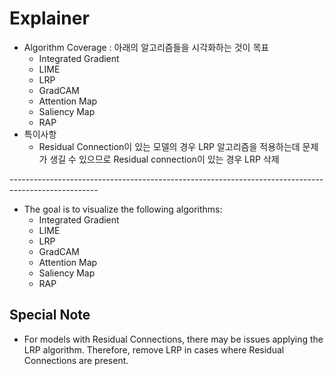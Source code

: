 # Explainer

* Algorithm Coverage : 아래의 알고리즘들을 시각화하는 것이 목표
  * Integrated Gradient
  * LIME
  * LRP
  * GradCAM
  * Attention Map
  * Saliency Map
  * RAP
* 특이사항
  * Residual Connection이 있는 모델의 경우 LRP 알고리즘을 적용하는데 문제가 생길 수 있으므로 Residual connection이 있는 경우 LRP 삭제

\----------------------------------------------------------------------------------------------------

* The goal is to visualize the following algorithms:
  * Integrated Gradient
  * LIME
  * LRP
  * GradCAM
  * Attention Map
  * Saliency Map
  * RAP

## Special Note

* For models with Residual Connections, there may be issues applying the LRP algorithm. Therefore, remove LRP in cases where Residual Connections are present.
